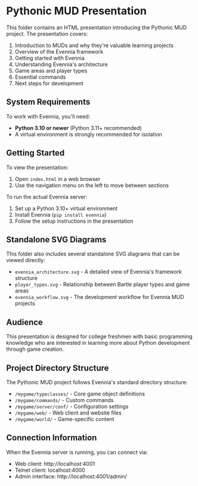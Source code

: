 # Pythonic MUD Presentation

This folder contains an HTML presentation introducing the Pythonic MUD project. The presentation covers:

1. Introduction to MUDs and why they're valuable learning projects
2. Overview of the Evennia framework
3. Getting started with Evennia
4. Understanding Evennia's architecture
5. Game areas and player types
6. Essential commands
7. Next steps for development

## System Requirements

To work with Evennia, you'll need:
- **Python 3.10 or newer** (Python 3.11+ recommended)
- A virtual environment is strongly recommended for isolation

## Getting Started

To view the presentation:

1. Open `index.html` in a web browser
2. Use the navigation menu on the left to move between sections

To run the actual Evennia server:
1. Set up a Python 3.10+ virtual environment
2. Install Evennia (`pip install evennia`)
3. Follow the setup instructions in the presentation

## Standalone SVG Diagrams

This folder also includes several standalone SVG diagrams that can be viewed directly:

- `evennia_architecture.svg` - A detailed view of Evennia's framework structure
- `player_types.svg` - Relationship between Bartle player types and game areas
- `evennia_workflow.svg` - The development workflow for Evennia MUD projects

## Audience

This presentation is designed for college freshmen with basic programming knowledge who are interested in learning more about Python development through game creation.

## Project Directory Structure

The Pythonic MUD project follows Evennia's standard directory structure:

- `/mygame/typeclasses/` - Core game object definitions
- `/mygame/commands/` - Custom commands
- `/mygame/server/conf/` - Configuration settings
- `/mygame/web/` - Web client and website files
- `/mygame/world/` - Game-specific content

## Connection Information

When the Evennia server is running, you can connect via:
- Web client: http://localhost:4001
- Telnet client: localhost:4000
- Admin interface: http://localhost:4001/admin/